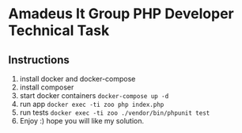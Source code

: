 # Amadeus It Group PHP Developer Technical Task
   
## Instructions

1. install docker and docker-compose
2. install composer
3. start docker containers `docker-compose up -d`
4. run app `docker exec -ti zoo php index.php`
5. run tests `docker exec -ti zoo ./vendor/bin/phpunit test`
6. Enjoy :) hope you will like my solution.
